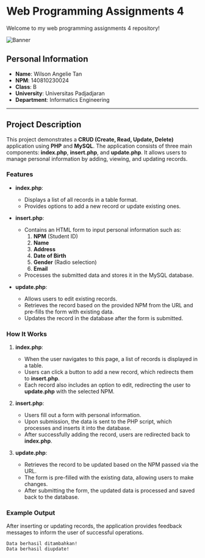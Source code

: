 # Web Programming Assignments 4

Welcome to my web programming assignments 4 repository!

![Banner](https://c.tenor.com/bCfpwMjfAi0AAAAC/tenor.gif)

## Personal Information
- **Name**: Wilson Angelie Tan
- **NPM**: 140810230024
- **Class**: B
- **University**: Universitas Padjadjaran
- **Department**: Informatics Engineering

---

## Project Description

This project demonstrates a **CRUD (Create, Read, Update, Delete)** application using **PHP** and **MySQL**. The application consists of three main components: **index.php**, **insert.php**, and **update.php**. It allows users to manage personal information by adding, viewing, and updating records.

### Features
- **index.php**: 
  - Displays a list of all records in a table format.
  - Provides options to add a new record or update existing ones.
  
- **insert.php**:
  - Contains an HTML form to input personal information such as:
    1. **NPM** (Student ID)
    2. **Name**
    3. **Address**
    4. **Date of Birth**
    5. **Gender** (Radio selection)
    6. **Email**
  - Processes the submitted data and stores it in the MySQL database.
  
- **update.php**:
  - Allows users to edit existing records.
  - Retrieves the record based on the provided NPM from the URL and pre-fills the form with existing data.
  - Updates the record in the database after the form is submitted.

### How It Works
1. **index.php**:
   - When the user navigates to this page, a list of records is displayed in a table.
   - Users can click a button to add a new record, which redirects them to **insert.php**.
   - Each record also includes an option to edit, redirecting the user to **update.php** with the selected NPM.

2. **insert.php**:
   - Users fill out a form with personal information.
   - Upon submission, the data is sent to the PHP script, which processes and inserts it into the database.
   - After successfully adding the record, users are redirected back to **index.php**.

3. **update.php**:
   - Retrieves the record to be updated based on the NPM passed via the URL.
   - The form is pre-filled with the existing data, allowing users to make changes.
   - After submitting the form, the updated data is processed and saved back to the database.

### Example Output

After inserting or updating records, the application provides feedback messages to inform the user of successful operations. 

```plaintext
Data berhasil ditambahkan! 
Data berhasil diupdate!
